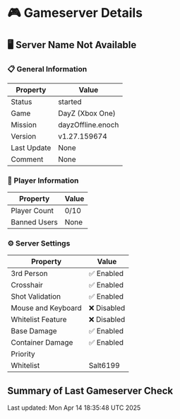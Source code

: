 # 🎮 Gameserver Details

## 🖥️ Server Name Not Available

### 📋 General Information

| **Property**        | **Value**                  |
|---------------------|----------------------------|
| Status | started |
| Game | DayZ (Xbox One) |
| Mission | dayzOffline.enoch |
| Version | v1.27.159674 |
| Last Update | None |
| Comment | None |

### 👥 Player Information

| **Property**        | **Value**                  |
|---------------------|----------------------------|
| Player Count | 0/10 |
| Banned Users | None |

### ⚙️ Server Settings

| **Property**        | **Value**                  |
|---------------------|----------------------------|
| 3rd Person | ✅ Enabled |
| Crosshair | ✅ Enabled |
| Shot Validation | ✅ Enabled |
| Mouse and Keyboard | ❌ Disabled |
| Whitelist Feature | ❌ Disabled |
| Base Damage | ✅ Enabled |
| Container Damage | ✅ Enabled |
| Priority |  |
| Whitelist | Salt6199 |

## Summary of Last Gameserver Check


Last updated: Mon Apr 14 18:35:48 UTC 2025
